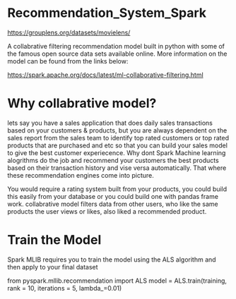 # Recommendation_System_Spark

https://grouplens.org/datasets/movielens/

A collabrative filtering recommendation model built in python with some of the famous open source data sets available online.
More information on the model can be found from the links below:

https://spark.apache.org/docs/latest/ml-collaborative-filtering.html

# Why collabrative model?

lets say you have a sales application that does daily sales transactions based on your customers  & products, but you are always dependent on the sales report from the sales team to identify top rated customers or top rated products that are purchased and etc so that you can build your sales model to give the best customer experiecence. Why dont Spark Machine learning alogrithms do the job and recommend your customers the best products based on their transaction history and vise versa automatically. That where these recommendation engines come into picture. 

You would require a rating system built from your products, you could build this easily from your database or you could build one with pandas frame work. 
collabrative model filters data from other users, who like the same products the user views or likes, also liked a recommended product.

# Train the Model

Spark MLIB requires you to train the model using the ALS algorithm and then apply to your final dataset

from pyspark.mllib.recommendation import ALS
model = ALS.train(training, rank = 10, iterations = 5, lambda_=0.01)

